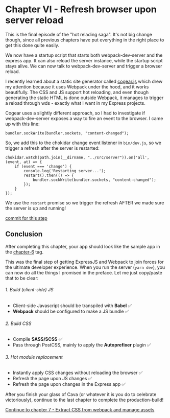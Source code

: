 # Chapter VI - Refresh browser upon server reload

This is the final episode of the "hot relading saga". It's not big change though, since all previous chapters have put
everything in the right place to get this done quite easily.

We now have a startup script that starts both webpack-dev-server and the express app. It can also reload the server
instance, while the startup script stays alive. We can now talk to webpack-dev-server and trigger a browser reload.

I recently learned about a static site generator called [cogear.js](https://cogearjs.org/) which drew my attention
because it uses Webpack under the hood, and it works beautifully. The CSS and JS support hot reloading, and even though
 generating the static HTML is done outside Webpack, it manages to trigger a reload through wds - exactly what I want
  in my Express projects.

Cogear uses a slightly different approach, so I had to investigate if webpack-dev-server exposes a way to fire an event
to the browser. I came up with this line:

    bundler.sockWrite(bundler.sockets, "content-changed");

So, we add this to the chokidar change event listener in `bin/dev.js`, so we trigger a refresh after the server
 is restarted:

```
chokidar.watch(path.join(__dirname, "../src/server")).on('all', (event, at) => {
    if (event === 'change') {
        console.log('Restarting server...');
        restart().then(() => {
            bundler.sockWrite(bundler.sockets, "content-changed");
        });
    }
});
```

We use the `restart` promise so we trigger the refresh AFTER we made sure the server is up and running!

[commit for this step](https://github.com/webberig/webpack-express-ultimate-sample/commit/ec25242d75bc5da6ef157a30579b57ce77f925a6)

## Conclusion

After completing this chapter, your app should look like the sample app in the
 [chapter-6](https://github.com/webberig/webpack-express-ultimate-sample/tree/chapter-6) tag.

This was the final step of getting ExpressJS and Webpack to join forces for the ultimate developer experience. When you
run the server (`yarn dev`), you can now do all the things I promised in the preface. Let me just copy/paste that to
be clear:

###### 1. Build (client-side) JS
- Client-side Javascript should be transpiled with **Babel** ✅
- **Webpack** should be configured to make a JS bundle ✅

###### 2. Build CSS
- Compile **SASS/SCSS** ✅
- Pass through PostCSS, mainly to apply the **Autoprefixer** plugin ✅

###### 3. Hot module replacement
- Instantly apply CSS changes without reloading the browser ✅
- Refresh the page upon JS changes ✅
- Refresh the page upon changes in the Express app ✅

After you finish your glass of Cava (or whatever it is you do to celebrate victoriously), continue to the last chapter
 to complete the production-build!

[Continue to chapter 7 - Extract CSS from webpack and manage assets](/7-extract-css-from-webpack-and-manage-assets)
